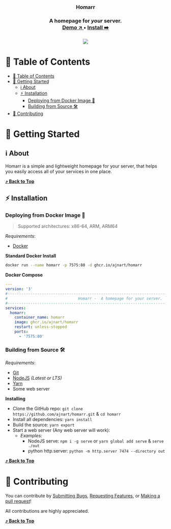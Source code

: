 <p align = "center">
  <h3 align = "center"> Homarr <h3>

  <p align = "center">
    A homepage for <i>your</i> server.
  <br/>
  <a href = "https://github.com/ajnart/homarr/deployments/activity_log?environment=Production" > <strong> Demo ↗️ </strong> </a> • <a href = "#install" > <strong> Install ➡️ </strong> </a>
  <br />
  <br />
  <a href = "https://discord.gg/aCsmEV5RgA" > <img src="https://discordapp.com/api/guilds/972958686051962910/widget.png?style=shield" > </a>
</p>
</p>

# 📃 Table of Contents
- [📃 Table of Contents](#-table-of-contents)
- [🚀 Getting Started](#-getting-started)
  - [ℹ️ About](#ℹ️-about)
  - [⚡ Installation](#-installation)
    - [Deploying from Docker Image 🐳](#deploying-from-docker-image-)
    - [Building from Source 🛠️](#building-from-source-️)
- [💖 Contributing](#-contributing)

<!-- Getting Started -->
# 🚀 Getting Started

## ℹ️ About

Homarr is a simple and lightweight homepage for your server, that helps you easily access all of your services in one place.
    
**[⤴️ Back to Top](#-table-of-contents)**

## ⚡ Installation

### Deploying from Docker Image 🐳
> Supported architectures: x86-64, ARM, ARM64

_Requirements_:
- [Docker](https://docs.docker.com/get-docker/)

**Standard Docker Install**
```sh
docker run --name homarr -p 7575:80 -d ghcr.io/ajnart/homarr
```

**Docker Compose**
```yml
---
version: '3'
#--------------------------------------------------------------------------------------------#
#                               Homarr -  A homepage for your server.                        #
#--------------------------------------------------------------------------------------------#
services:
  homarr:
    container_name: homarr
    image: ghcr.io/ajnart/homarr
    restart: unless-stopped
    ports:
      - '7575:80'
```

### Building from Source 🛠️

_Requirements_:
- [Git](https://git-scm.com/downloads)
- [NodeJS](https://nodejs.org/en/) _(Latest or LTS)_
- [Yarn](https://yarnpkg.com/)
- Some web server

**Installing**

- Clone the GitHub repo: `git clone https://github.com/ajnart/homarr.git` & `cd homarr`
- Install all dependencies: `yarn install`
- Build the source: `yarn export`
- Start a web server (Any web server will work):
  - _Examples:_
    - NodeJS serve: `npm i -g serve` or `yarn global add serve` & `serve ./out`
    - python http.server: `python -m http.server 7474 --directory out`
    
**[⤴️ Back to Top](#-table-of-contents)**

# 💖 Contributing
You can contribute by [Submitting Bugs](https://github.com/ajnart/homarr/issues/new), [Requesting Features](https://github.com/ajnart/homarr/issues/new), or [Making a pull request](https://github.com/ajnart/homarr/compare)!

All contributions are highly appreciated.
    
**[⤴️ Back to Top](#-table-of-contents)**
